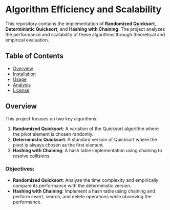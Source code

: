 # Algorithm Efficiency and Scalability

This repository contains the implementation of **Randomized Quicksort**, **Deterministic Quicksort**, and **Hashing with Chaining**. The project analyzes the performance and scalability of these algorithms through theoretical and empirical evaluation.

## Table of Contents

- [Overview](#overview)
- [Installation](#installation)
- [Usage](#usage)
- [Analysis](#analysis)
- [License](#license)

## Overview

This project focuses on two key algorithms:

1. **Randomized Quicksort**: A variation of the Quicksort algorithm where the pivot element is chosen randomly.
2. **Deterministic Quicksort**: A standard version of Quicksort where the pivot is always chosen as the first element.
3. **Hashing with Chaining**: A hash table implementation using chaining to resolve collisions.

### Objectives:
- **Randomized Quicksort**: Analyze the time complexity and empirically compare its performance with the deterministic version.
- **Hashing with Chaining**: Implement a hash table using chaining and perform insert, search, and delete operations while observing the performance.

